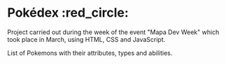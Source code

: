 <h1>Pokédex :red_circle:</h1>

Project carried out during the week of the event "Mapa Dev Week" which took place in March, using HTML, CSS and JavaScript.

List of Pokemons with their attributes, types and abilities.